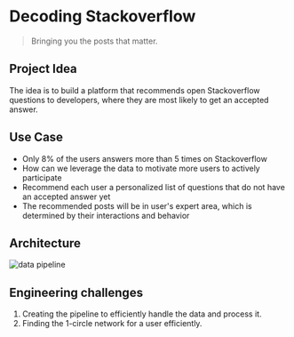 # Decoding Stackoverflow
> Bringing you the posts that matter.

## Project Idea
The idea is to build a platform that recommends open Stackoverflow questions to developers, where they are most likely to get an accepted answer.

## Use Case
* Only 8% of the users answers more than 5 times on Stackoverflow
* How can we leverage the data to motivate more users to actively participate
* Recommend each user a personalized list of questions that do not have an accepted answer yet
* The recommended posts will be in user's expert area, which is determined by their interactions and behavior

## Architecture
![data pipeline]( decoding-stackoverflow/util/data_pipeline.png  "Data Pipeline")

## Engineering challenges
1. Creating the pipeline to efficiently handle the data and process it.
2. Finding the 1-circle network for a user efficiently.
